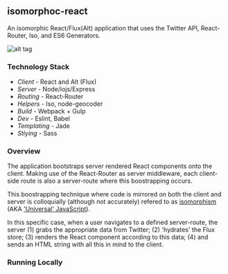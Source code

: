 ## isomorphoc-react
An isomorphic React/Flux(Alt) application that uses the Twitter API, React-Router, Iso, and ES6 Generators.

![alt tag](https://raw.github.com/mrblueblue/isomorphic-react/master/isomorphic-react-screenshot.png)

### Technology Stack
* *Client* - React and Alt (Flux)
* *Server* - Node/iojs/Express
* *Routing* - React-Router
* *Helpers* - Iso, node-geocoder
* *Build* - Webpack + Gulp
* *Dev* - Eslint, Babel
* *Templating* - Jade
* *Stlying* - Sass

### Overview

The application bootstraps server rendered React components onto the client. Making use of the React-Router as server middleware, each client-side route is also a server-route where this boostrapping occurs.

This boostrapping technique where code is mirrored on both the client and server is colloquially (although not accurately) refered to as [isomorphism](http://nerds.airbnb.com/isomorphic-javascript-future-web-apps/) (AKA ['Universal' JavaScript](https://medium.com/@mjackson/universal-javascript-4761051b7ae9)).

In this specific case, when a user navigates to a defined server-route, the server (1) grabs the appropriate data from Twitter; (2) 'hydrates' the Flux store; (3) renders the React component according to this data; (4) and sends an HTML string with all this in mind to the client.

### Running Locally

